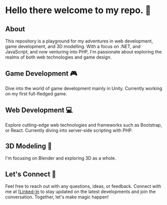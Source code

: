 # Hello there welcome to my repo. 🚀

## About
This repository is a playground for my adventures in web development, game development, and 3D modelling. With a focus on .NET, and JavaScript, and now venturing into PHP, I'm passionate about exploring the realms of both web technologies and game design.

## Game Development 🎮
Dive into the world of game development mainly in Unity. Currently working on my first full-fledged game.

## Web Development 💻
Explore cutting-edge web technologies and frameworks such as Bootstrap, or React. Currently diving into server-side scripting with PHP.

## 3D Modeling 🎨
I'm focusing on Blender and exploring 3D as a whole. 


## Let's Connect 🌟
Feel free to reach out with any questions, ideas, or feedback. Connect with me at [[Linked-In](https://www.linkedin.com/in/tade%C3%A1%C5%A1-pirich-77536623b/) to stay updated on the latest developments and join the conversation. Together, let's make magic happen!
